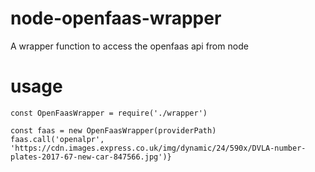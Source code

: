 # node-openfaas-wrapper
A wrapper function to access the openfaas api from node

# usage
```
const OpenFaasWrapper = require('./wrapper')

const faas = new OpenFaasWrapper(providerPath)
faas.call('openalpr', 'https://cdn.images.express.co.uk/img/dynamic/24/590x/DVLA-number-plates-2017-67-new-car-847566.jpg')}
```
